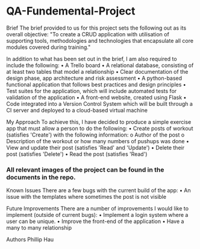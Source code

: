 # QA-Fundemental-Project

Brief
The brief provided to us for this project sets the following out as its overall objective: "To create a CRUD application with utilisation of supporting tools, methodologies and technologies that encapsulate all core modules covered during training."


In addition to what has been set out in the brief, I am also required to include the following:
•	A Trello board
•	A relational database, consisting of at least two tables that model a relationship
•	Clear documentation of the design phase, app architecture and risk assessment
•	A python-based functional application that follows best practices and design principles
•	Test suites for the application, which will include automated tests for validation of the application
•	A front-end website, created using Flask
•	Code integrated into a Version Control System which will be built through a CI server and deployed to a cloud-based virtual machine

My Approach
To achieve this, I have decided to produce a simple exercise app that must allow a person to do the following:
•	Create posts of workout (satisfies 'Create') with the following information:
o	Author of the post
o	Description of the workout or how many numbers of pushups was done
•	View and update their post (satisfies 'Read' and 'Update')
•	Delete their post (satisfies 'Delete')
•	Read the post (satisfies 'Read')

### All  relevant images of the project can be found in the documents in the repo.

Known Issues
There are a few bugs with the current build of the app:
•	An issue with the templates where sometimes the post is not visible

Future Improvements
There are a number of improvements I would like to implement (outside of current bugs):
•	Implement a login system where a user can be unique.
•	Improve the front-end of the application 
•	Have a many to many relationship


Authors
Phillip Hau



	
